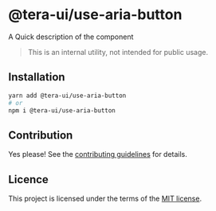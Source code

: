 # @tera-ui/use-aria-button

A Quick description of the component

> This is an internal utility, not intended for public usage.

## Installation

```sh
yarn add @tera-ui/use-aria-button
# or
npm i @tera-ui/use-aria-button
```

## Contribution

Yes please! See the
[contributing guidelines](https://github.com/hieumau12/nextui-tera/blob/master/CONTRIBUTING.md)
for details.

## Licence

This project is licensed under the terms of the
[MIT license](https://github.com/hieumau12/nextui-tera/blob/master/LICENSE).
